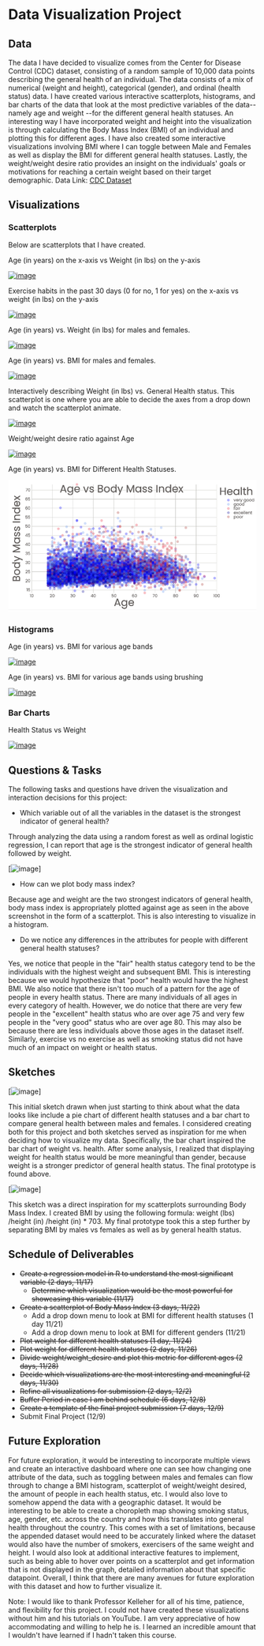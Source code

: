 # Data Visualization Project

## Data

The data I have decided to visualize comes from the Center for Disease Control (CDC) dataset, consisting of a random sample of 10,000 data points describing the general health of an individual.  The data consists of a mix of numerical (weight and height), categorical (gender), and ordinal (health status) data. 
I have created various interactive scatterplots, histograms, and bar charts of the data that look at the most predictive variables of the data--namely age and weight --for the different general health statuses. An interesting way I have incorporated weight and height into the visualization is through calculating the Body Mass Index (BMI) of an  individual and plotting this for different ages. I have also created some interactive visualizations involving BMI where I can toggle between Male and Females as well as display the BMI for different general health statuses. Lastly, the weight/weight desire ratio provides an insight on the individuals' goals or motivations for reaching a certain weight based on their target demographic. 
Data Link: [CDC Dataset](https://gist.github.com/ridhimasaxena/a45f4774ff99a80bb5f71ca575f64ec3 "CDC Dataset")

## Visualizations

### Scatterplots

Below are scatterplots that I have created.  

Age (in years) on the x-axis vs Weight (in lbs) on the y-axis

[![image](https://github.com/ridhimasaxena/dataviz-project-template-proposal/blob/master/agevsweight.png)](https://vizhub.com/ridhimasaxena/ce31146b95a5497d96ec57e0670ff732)


Exercise habits in the past 30 days (0 for no, 1 for yes) on the x-axis vs weight (in lbs) on the y-axis

[![image](https://github.com/ridhimasaxena/dataviz-project-template-proposal/blob/master/exerciseandweight.png)](https://vizhub.com/ridhimasaxena/b8bbdb49bb93485d97c8c1f011615c3a)

Age (in years) vs. Weight (in lbs) for males and females.

[![image](https://github.com/ridhimasaxena/Data-Visualization-Project-Proposal/blob/master/AgeVsWeightMF.png)](https://vizhub.com/ridhimasaxena/1ed5e04673d1404e99489272bb952d0d?file=index.js)

Age (in years) vs. BMI for males and females.

[![image](https://github.com/ridhimasaxena/Data-Visualization-Project-Proposal/blob/master/BMIvsAge_Updated.png)](https://vizhub.com/ridhimasaxena/23b7d479ee634e768b90dd3beb39784c?edit=files)

Interactively describing Weight (in lbs) vs. General Health status. This scatterplot is one where you are able to decide the axes from a drop down and watch the scatterplot animate. 

[![image](https://github.com/ridhimasaxena/Data-Visualization-Project-Proposal/blob/master/GenHealthWeight.png)](https://vizhub.com/ridhimasaxena/fae2b6a65fd347d8a2022765bb55afbe?edit=files)

Weight/weight desire ratio against Age

[![image](https://github.com/ridhimasaxena/Data-Visualization-Project-Proposal/blob/master/WeightbyDesiredWeight.png)](https://vizhub.com/ridhimasaxena/3ab2a629c01a4a2eac6136f9f9c37e58?edit=files)

Age (in years) vs. BMI for Different Health Statuses.

[![image](https://github.com/ridhimasaxena/Data-Visualization-Final-Project/blob/master/BMI_HealthStatus.png)](https://vizhub.com/ridhimasaxena/2b07073be0b34036bbde1a5d063934c8?edit=files&file=index.js)

### Histograms

Age (in years) vs. BMI for various age bands

[![image](https://github.com/ridhimasaxena/Data-Visualization-Project-Proposal/blob/master/Hist_BMI_Age.png)](https://vizhub.com/ridhimasaxena/b6cfe11d312d40e08da9d2568cc78406)

Age (in years) vs. BMI for various age bands using brushing

[![image](https://github.com/ridhimasaxena/Data-Visualization-Project-Proposal/blob/master/Hist_Brushing.png)](https://vizhub.com/ridhimasaxena/bced0f0db29a47c394c792bd01185bc0)


### Bar Charts

Health Status vs Weight

[![image](https://github.com/ridhimasaxena/Data-Visualization-Project-Proposal/blob/master/GenlHealthvsWeight.png)](https://vizhub.com/ridhimasaxena/165aa99452b747878e817154ac9ff525?edit=files&file=index.js)

## Questions & Tasks

The following tasks and questions have driven the visualization and interaction decisions for this project:

 * Which variable out of all the variables in the dataset is the strongest indicator of general health?


Through analyzing the data using a random forest as well as ordinal logistic regression, I can report that age is the strongest indicator of general health followed by weight. 

[![image](https://github.com/ridhimasaxena/Data-Visualization-Project-Proposal/blob/master/RandomForestResults.png)] 

 * How can we plot body mass index?


Because age and weight are the two strongest indicators of general health, body mass index is appropriately plotted against age as seen in the above screenshot in the form of a scatterplot. This is also interesting to visualize in a histogram. 

 * Do we notice any differences in the attributes for people with different general health statuses?

Yes, we notice that  people in the "fair" health status category tend to be the individuals with the highest weight and subsequent BMI. This is interesting because we would hypothesize that "poor" health would have the highest BMI. We also notice that there isn't too much of a pattern for the age of people in every health status. There are many individuals of all ages in every category of health. However, we do notice that there are very few people in the "excellent" health status who are over age 75 and very few people in the "very good" status who are over age 80. This may also be because there are less individuals above those ages in the dataset itself. Similarly, exercise vs no exercise as well as smoking status did not have much of an impact on weight or health status. 


## Sketches

[![image](https://github.com/ridhimasaxena/dataviz-project-template-proposal/blob/master/Cdc_Sketch.png)]

This initial sketch drawn when just starting to think about what the data looks like include a pie chart of different health statuses and a bar chart to compare general health between males and females. I considered creating both for this project and both sketches served as inspiration for me when deciding how to visualize my data. Specifically, the bar chart inspired the bar chart of weight vs. health. After some analysis, I realized that displaying weight for health status would be more meaningful than gender, because weight is a stronger predictor of general health status. The final prototype is found above. 

[![image](https://github.com/ridhimasaxena/Data-Visualization-Project-Proposal/blob/master/BMIByAge.png)] 

This sketch was a direct inspiration for my scatterplots surrounding Body Mass Index. I created BMI by using the following formula: weight (lbs) /height (in) /height (in) * 703. My final prototype took this a step further by separating BMI by males vs females as well as by general health status. 

## Schedule of Deliverables

 * ~~Create a regression model in R to understand the most significant variable (2 days, 11/17)~~
   * ~~Determine which visualization would be the most powerful for showcasing this variable (11/17)~~
 * ~~Create a scatterplot of Body Mass Index (3 days, 11/22)~~
   * Add a drop down menu to look at BMI for different health statuses (1 day 11/21)
   * Add a drop down menu to look at BMI for different genders (11/21)
 * ~~Plot weight for different health statuses (1 day, 11/24)~~
 * ~~Plot weight for different health statuses (2 days, 11/26)~~
 * ~~Divide weight/weight_desire and plot this metric for different ages (2 days, 11/28)~~
 * ~~Decide which visualizations are the most interesting and meaningful (2 days, 11/30)~~
 * ~~Refine all visualizations for submission (2 days, 12/2)~~
 * ~~Buffer Period in case I am behind schedule (6 days, 12/8)~~
 * ~~Create a template of the final project submission (7 days, 12/9)~~
 * Submit Final Project (12/9)
 

## Future Exploration

For future exploration, it would be interesting to incorporate multiple views and create an interactive dashboard where one can see how changing one attribute of the data, such as toggling between males and females can flow through to change a BMI histogram, scatterplot of weight/weight desired, the amount of people in each health status, etc. I would also love to somehow append the data with a geographic dataset. It would be interesting to be able to create a choropleth map showing smoking status, age, gender, etc. across the country and how this translates into general health throughout the country. This comes with a set of limitations, because the appended dataset would need to be accurately linked where the dataset would also have the number of smokers, exercisers of the same weight and height. I would also look at additional interactive features to implement, such as being able to hover over points on a scatterplot and get information that is not displayed in the graph, detailed information about that specific datapoint. Overall, I think that there are many avenues for future exploration with this dataset and how to further visualize it. 

Note: I would like to thank Professor Kelleher for all of his time, patience, and flexibility for this project. I could not have created these visualizations without him and his tutorials on YouTube. I am very appreciative of how accommodating and willing to help he is. I learned an incredible amount that I wouldn't have learned if I hadn't taken this course. 
